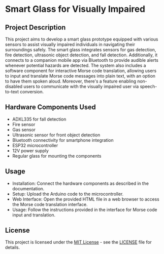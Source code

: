 # Smart Glass for Visually Impaired
## Project Description
This project aims to develop a smart glass prototype equipped with various sensors to assist visually impaired individuals in navigating their surroundings safely. The smart glass integrates sensors for gas detection, fire detection, ultrasonic object detection, and fall detection. Additionally, it connects to a companion mobile app via Bluetooth to provide audible alerts whenever potential hazards are detected. The system also includes a software component for interactive Morse code translation, allowing users to input and translate Morse code messages into plain text, with an option to have them spoken aloud. Moreover, there's a feature enabling non-disabled users to communicate with the visually impaired user via speech-to-text conversion.


## Hardware Components Used
* ADXL335 for fall detection
* Fire sensor
* Gas sensor
* Ultrasonic sensor for front object detection
* Bluetooth connectivity for smartphone integration
* ESP32 microcontroller
* 12V power supply
* Regular glass for mounting the components

## Usage
* Installation: Connect the hardware components as described in the documentation.
* Setup: Upload the Arduino code to the microcontroller.
* Web Interface: Open the provided HTML file in a web browser to access the Morse code translation interface.
* Usage: Follow the instructions provided in the interface for Morse code input and translation.

## License

This project is licensed under the [MIT License](LICENSE) - see the [LICENSE](LICENSE) file for details.
